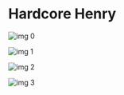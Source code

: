 # Hardcore Henry

![img 0](https://i.imgur.com/bVdwPVs.jpg)

![img 1](https://i.imgur.com/TCEOgZi.jpg)

![img 2](https://i.imgur.com/NYvYBLG.jpg)

![img 3](https://i.imgur.com/f75Op52.png)

